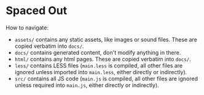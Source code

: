 Spaced Out
==========

How to navigate:
  - `assets/` contains any static assets, like images or sound files. These are copied verbatim into `docs/`.
  - `docs/` contains generated content, don't modify anything in there.
  - `html/` contains any html pages. These are copied verbatim into `docs/`.
  - `less/` contains LESS files (`main.less` is compiled, all other files are ignored unless imported into `main.less`, either directly or indirectly).
  - `src/` contains all JS code (`main.js` is compiled, all other files are ignored unless required into `main.js`, either directly or indirectly).